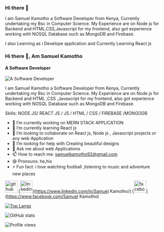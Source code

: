 ### Hi there 👋

I am Samuel Kamotho  a Software Developer from Kenya, Currently undertaking my Bsc in Computer Science.
My Experience are on Node js for  Backend and HTML,CSS,Javascript for my frontend,
also got experience working with NOSQL Database such as MongoDB and Firebase.

I also Learning as i Develope application and Currently Learning React js


### Hi there 👋, Am Samuel Kamotho
#### A Software Developer 
![A Software Developer ](https://arturssmirnovs.github.io/github-profile-readme-generator/images/banner.png)

I am Samuel Kamotho  a Software Developer from Kenya, Currently undertaking my Bsc in Computer Science.
My Experience are on Node js for  Backend and HTML ,CSS ,Javascript for my frontend,
also got experience working with NOSQL Database such as MongoDB and Firebase.


Skills: NODE.JS/ REACT  JS / JS / HTML / CSS / FIREBASE /MONGODB

- 🔭 I’m currently working on MERN STACK APPLICATION 
- 🌱 I’m currently learning React js 
- 👯 I’m looking to collaborate on React js, Node js , Javascript projects or any web Application  
- 🤔 I’m looking for help with Creating beautiful designs  
- 💬 Ask me about web Applications 
- 📫 How to reach me: samuelkamotho92@gmail.com 
- 😄 Pronouns: he,his 
- ⚡ Fun fact: i love watching football ,listening to music and adventure new places 


[<img src='https://cdn.jsdelivr.net/npm/simple-icons@3.0.1/icons/github.svg' alt='github' height='40'>](https://github.com/samuelkamotho92)  [<img src='https://cdn.jsdelivr.net/npm/simple-icons@3.0.1/icons/linkedin.svg' alt='linkedin' height='40'>](https://www.linkedin.com/in/Samuel Kamotho/)  [<img src='https://cdn.jsdelivr.net/npm/simple-icons@3.0.1/icons/facebook.svg' alt='facebook' height='40'>](https://www.facebook.com/Samuel Kamotho)  

[![Top Langs](https://github-readme-stats.vercel.app/api/top-langs/?username=samuelkamotho92)](https://github.com/anuraghazra/github-readme-stats)

![GitHub stats](https://github-readme-stats.vercel.app/api?username=samuelkamotho92&show_icons=true)  

![Profile views](https://gpvc.arturio.dev/samuelkamotho92)  


<!--
**samuelkamotho92/samuelkamotho92** is a ✨ _special_ ✨ repository because its `README.md` (this file) appears on your GitHub profile.

Here are some ideas to get you started:

- 🔭 I’m currently working on backend application(MERN STACK APPLICATION)
- 🌱 I’m currently learning React js
- 👯 I’m looking to collaborate on React js, Node js , Javascript projects or any web Application 
- 🤔 I’m looking for help with  Nodejs
- 💬 Ask me about web Applications
- 📫 How to reach me: ...
- 😄 Pronouns: he,his
- ⚡ Fun fact: i love watching football and listening to music
-->
